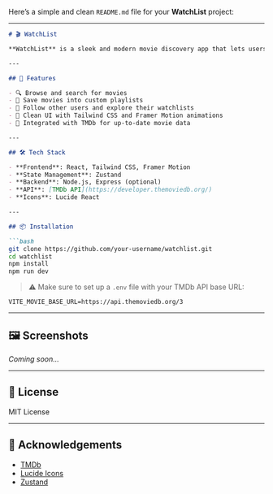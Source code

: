 Here’s a simple and clean `README.md` file for your **WatchList** project:

---

````markdown
# 🎬 WatchList

**WatchList** is a sleek and modern movie discovery app that lets users browse detailed movie information, create custom playlists, and connect with other movie lovers — powered by [The Movie Database (TMDb)](https://www.themoviedb.org/).

---

## 🚀 Features

- 🔍 Browse and search for movies
- 📂 Save movies into custom playlists
- 👥 Follow other users and explore their watchlists
- 🎨 Clean UI with Tailwind CSS and Framer Motion animations
- 🔗 Integrated with TMDb for up-to-date movie data

---

## 🛠️ Tech Stack

- **Frontend**: React, Tailwind CSS, Framer Motion
- **State Management**: Zustand
- **Backend**: Node.js, Express (optional)
- **API**: [TMDb API](https://developer.themoviedb.org/)
- **Icons**: Lucide React

---

## 📦 Installation

```bash
git clone https://github.com/your-username/watchlist.git
cd watchlist
npm install
npm run dev
````

> ⚠️ Make sure to set up a `.env` file with your TMDb API base URL:

```
VITE_MOVIE_BASE_URL=https://api.themoviedb.org/3
```

---

## 🖼️ Screenshots

*Coming soon...*

---

## 📄 License

MIT License

---

## 🙌 Acknowledgements

* [TMDb](https://www.themoviedb.org/)
* [Lucide Icons](https://lucide.dev/)
* [Zustand](https://zustand-demo.pmnd.rs/)


